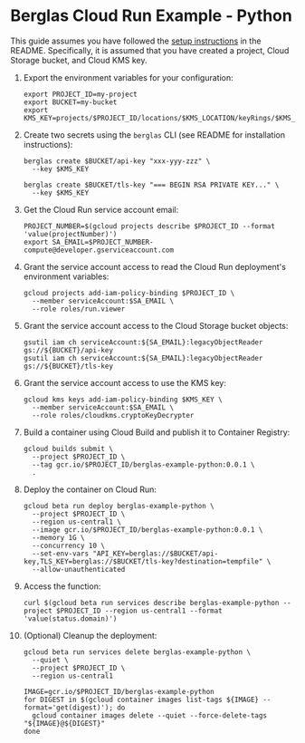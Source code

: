 # Berglas Cloud Run Example - Python

This guide assumes you have followed the [setup instructions][setup] in the
README. Specifically, it is assumed that you have created a project, Cloud
Storage bucket, and Cloud KMS key.

[setup]: https://github.com/GoogleCloudPlatform/berglas#setup

1. Export the environment variables for your configuration:

    ```text
    export PROJECT_ID=my-project
    export BUCKET=my-bucket
    export KMS_KEY=projects/$PROJECT_ID/locations/$KMS_LOCATION/keyRings/$KMS_KEYRING/cryptoKeys/$KMS_CRYPTO_KEY
    ```

1. Create two secrets using the `berglas` CLI (see README for installation
instructions):

    ```text
    berglas create $BUCKET/api-key "xxx-yyy-zzz" \
      --key $KMS_KEY
    ```

    ```text
    berglas create $BUCKET/tls-key "=== BEGIN RSA PRIVATE KEY..." \
      --key $KMS_KEY
    ```

1. Get the Cloud Run service account email:

    ```text
    PROJECT_NUMBER=$(gcloud projects describe $PROJECT_ID --format 'value(projectNumber)')
    export SA_EMAIL=$PROJECT_NUMBER-compute@developer.gserviceaccount.com
    ```

1. Grant the service account access to read the Cloud Run deployment's
environment variables:

    ```text
    gcloud projects add-iam-policy-binding $PROJECT_ID \
      --member serviceAccount:$SA_EMAIL \
      --role roles/run.viewer
    ```

1. Grant the service account access to the Cloud Storage bucket objects:

    ```text
    gsutil iam ch serviceAccount:${SA_EMAIL}:legacyObjectReader gs://${BUCKET}/api-key
    gsutil iam ch serviceAccount:${SA_EMAIL}:legacyObjectReader gs://${BUCKET}/tls-key
    ```

1. Grant the service account access to use the KMS key:

    ```text
    gcloud kms keys add-iam-policy-binding $KMS_KEY \
      --member serviceAccount:$SA_EMAIL \
      --role roles/cloudkms.cryptoKeyDecrypter
    ```

1. Build a container using Cloud Build and publish it to Container Registry:

    ```text
    gcloud builds submit \
      --project $PROJECT_ID \
      --tag gcr.io/$PROJECT_ID/berglas-example-python:0.0.1 \
      .
    ```

1. Deploy the container on Cloud Run:

    ```text
    gcloud beta run deploy berglas-example-python \
      --project $PROJECT_ID \
      --region us-central1 \
      --image gcr.io/$PROJECT_ID/berglas-example-python:0.0.1 \
      --memory 1G \
      --concurrency 10 \
      --set-env-vars "API_KEY=berglas://$BUCKET/api-key,TLS_KEY=berglas://$BUCKET/tls-key?destination=tempfile" \
      --allow-unauthenticated
    ```

1. Access the function:

    ```text
    curl $(gcloud beta run services describe berglas-example-python --project $PROJECT_ID --region us-central1 --format 'value(status.domain)')
    ```

1. (Optional) Cleanup the deployment:

    ```text
    gcloud beta run services delete berglas-example-python \
      --quiet \
      --project $PROJECT_ID \
      --region us-central1

    IMAGE=gcr.io/$PROJECT_ID/berglas-example-python
    for DIGEST in $(gcloud container images list-tags ${IMAGE} --format='get(digest)'); do
      gcloud container images delete --quiet --force-delete-tags "${IMAGE}@${DIGEST}"
    done
    ```
